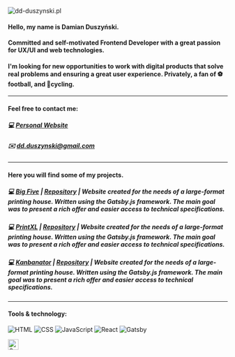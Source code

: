 ![dd-duszynski.pl](http://dd-duszynski.pl/static/media/img_sklad.jpg "dd-duszynski.pl")
#### Hello, my name is Damian Duszyński.
#### Committed and self-motivated Frontend Developer with a great passion for UX/UI and web technologies. 
#### I'm looking for new opportunities to work with digital products that solve real problems and ensuring a great user experience. Privately, a fan of ⚽ football, and 🚴cycling. 
---
#### Feel free to contact me: 
##### 💻 [Personal Website](https://dd-duszynski.pl) 
##### ✉️ dd.duszynski@gmail.com
---
#### Here you will find some of my projects.
##### 💻 [Big Five](https://dd-duszynski.github.io/big-five/) | [Repository](https://github.com/dd-duszynski/big-five) | Website created for the needs of a large-format printing house. Written using the Gatsby.js framework. The main goal was to present a rich offer and easier access to technical specifications.
##### 💻 [PrintXL](https://printxl.pl/) | [Repository](https://github.com/dd-duszynski/pxlGatsby) | Website created for the needs of a large-format printing house. Written using the Gatsby.js framework. The main goal was to present a rich offer and easier access to technical specifications.
##### 💻 [Kanbanator](https://printxl.pl/) | [Repository](https://github.com/dd-duszynski/kanbanator) | Website created for the needs of a large-format printing house. Written using the Gatsby.js framework. The main goal was to present a rich offer and easier access to technical specifications.
---
#### Tools & technology:
![HTML](https://seekicon.com/free-icon-download/html-5_1.svg)
![CSS](https://seekicon.com/free-icon-download/css-3_2.svg)
![JavaScript](https://seekicon.com/free-icon-download/javascript_3.svg)
![React](https://seekicon.com/free-icon-download/reactjs_1.svg)
![Gatsby](https://www.seekicon.com/free-icon-download/gatsbyjs-icon_1.svg)






<link rel="stylesheet" href="https://cdn.jsdelivr.net/gh/devicons/devicon@master/devicon.min.css">
<img alt="Gatsby" title="Gatsby" src="https://www.seekicon.com/free-icon-download/gatsbyjs-icon_1.svg" height="24"> &nbsp;&nbsp;&nbsp;&nbsp;



